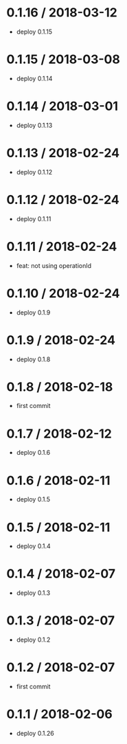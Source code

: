 0.1.16 / 2018-03-12
==================

* deploy 0.1.15

0.1.15 / 2018-03-08
==================

* deploy 0.1.14

0.1.14 / 2018-03-01
==================

* deploy 0.1.13

0.1.13 / 2018-02-24
==================

* deploy 0.1.12

0.1.12 / 2018-02-24
==================

* deploy 0.1.11

0.1.11 / 2018-02-24
==================

* feat: not using operationId

0.1.10 / 2018-02-24
==================

* deploy 0.1.9

0.1.9 / 2018-02-24
==================

* deploy 0.1.8

0.1.8 / 2018-02-18
==================

* first commit

0.1.7 / 2018-02-12
==================

* deploy 0.1.6

0.1.6 / 2018-02-11
==================

* deploy 0.1.5

0.1.5 / 2018-02-11
==================

* deploy 0.1.4

0.1.4 / 2018-02-07
==================

* deploy 0.1.3

0.1.3 / 2018-02-07
==================

* deploy 0.1.2

0.1.2 / 2018-02-07
==================

* first commit

0.1.1 / 2018-02-06
==================

* deploy 0.1.26


